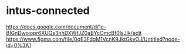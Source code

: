 # intus-connected

https://docs.google.com/document/d/1c-BIGnDwoiopr6XUQs3hhDXWfJZ0aBYcOmcBf0lsJIk/edit
https://www.figma.com/file/0qE3FdqM1VcnK9JktGkvOJ/Untitled?node-id=0%3A1
